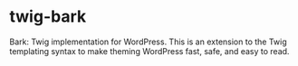 twig-bark
=========

Bark: Twig implementation for WordPress. This is an extension to the Twig templating syntax to make theming WordPress fast, safe, and easy to read.

